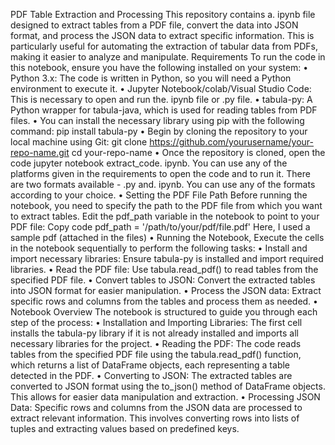 PDF Table Extraction and Processing
This repository contains a. ipynb file designed to extract tables from a PDF file, convert the data into JSON format, and process the JSON data to extract specific information. 
This is particularly useful for automating the extraction of tabular data from PDFs, making it easier to analyze and manipulate.
Requirements
To run the code in this notebook, ensure you have the following installed on your system:
•	Python 3.x: The code is written in Python, so you will need a Python environment to execute it.
•	Jupyter Notebook/colab/Visual Studio Code: This is necessary to open and run the. ipynb file or .py file.
•	tabula-py: A Python wrapper for tabula-java, which is used for reading tables from PDF files.
•	You can install the necessary library using pip with the following command:
pip install tabula-py
•	Begin by cloning the repository to your local machine using Git:
git clone https://github.com/yourusername/your-repo-name.git
cd your-repo-name
•	Once the repository is cloned, open the code 
jupyter notebook extract_code. ipynb. You can use any of the platforms given in the requirements to open the code and to run it. There are two formats available - .py and. ipynb. You can use any of the formats according to your choice. 
•	Setting the PDF File Path
Before running the notebook, you need to specify the path to the PDF file from which you want to extract tables. Edit the pdf_path variable in the notebook to point to your PDF file:
Copy code
pdf_path = '/path/to/your/pdf/file.pdf' 
Here, I used a sample pdf (attached in the files)
•	Running the Notebook,
Execute the cells in the notebook sequentially to perform the following tasks:
•	Install and import necessary libraries: Ensure tabula-py is installed and import required libraries.
•	Read the PDF file: Use tabula.read_pdf() to read tables from the specified PDF file.
•	Convert tables to JSON: Convert the extracted tables into JSON format for easier manipulation.
•	Process the JSON data: Extract specific rows and columns from the tables and process them as needed.
•	Notebook Overview
The notebook is structured to guide you through each step of the process:
•	Installation and Importing Libraries: The first cell installs the tabula-py library if it is not already installed and imports all necessary libraries for the project.
•	Reading the PDF: The code reads tables from the specified PDF file using the tabula.read_pdf() function, which returns a list of DataFrame objects, each representing a table detected in the PDF.
•	Converting to JSON: The extracted tables are converted to JSON format using the to_json() method of DataFrame objects. This allows for easier data manipulation and extraction.
•	Processing JSON Data: Specific rows and columns from the JSON data are processed to extract relevant information. This involves converting rows into lists of tuples and extracting values based on predefined keys.
